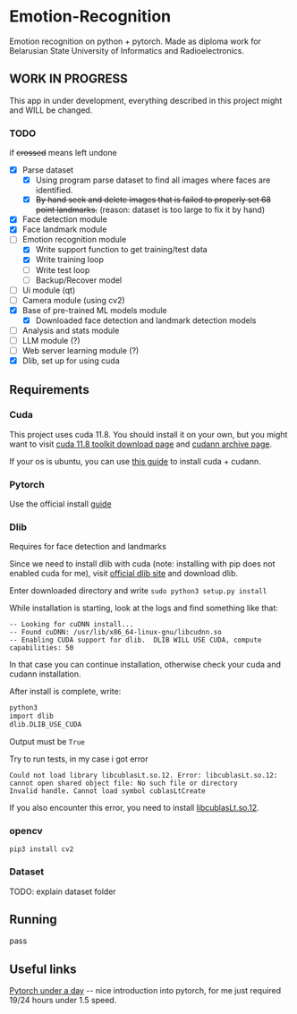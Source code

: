 # Emotion-Recognition

Emotion recognition on python + pytorch. Made as diploma work for Belarusian State University of Informatics and Radioelectronics.

## WORK IN PROGRESS

This app in under development, everything described in this project might and WILL be changed.

### TODO

if ~~crossed~~ means left undone

- [x] Parse dataset
  - [x] Using program parse dataset to find all images where faces are identified.
  - [x] ~~By hand seek and delete images that is failed to properly set 68 point landmarks.~~ (reason: dataset is too large to fix it by hand)
- [x] Face detection module
- [x] Face landmark module
- [ ] Emotion recognition module
  - [x] Write support function to get training/test data
  - [x] Write training loop
  - [ ] Write test loop
  - [ ] Backup/Recover model
- [ ] Ui module (qt)
- [ ] Camera module (using cv2)
- [x] Base of pre-trained ML models module
  - [x] Downloaded face detection and landmark detection models
- [ ] Analysis and stats module
- [ ] LLM module (?)
- [ ] Web server learning module (?)
- [x] Dlib, set up for using cuda

## Requirements

### Cuda

This project uses cuda 11.8. You should install it on your own, but you might want to visit [cuda 11.8 toolkit download page](https://developer.nvidia.com/cuda-11-8-0-download-archive) and [cudann archive page](https://developer.nvidia.com/rdp/cudnn-archive).

If your os is ubuntu, you can use [this guide](https://medium.com/@gokul.a.krishnan/how-to-install-cuda-cudnn-and-tensorflow-on-ubuntu-22-04-2023-20fdfdb96907) to install cuda + cudann.

### Pytorch

Use the official install [guide](https://pytorch.org/get-started/locally/)

### Dlib

Requires for face detection and landmarks

Since we need to install dlib with cuda (note: installing with pip does not enabled cuda for me), visit [official dlib site](http://dlib.net/) and download dlib.

Enter downloaded directory and write ```sudo python3 setup.py install```

While installation is starting, look at the logs and find something like that:

```text
-- Looking for cuDNN install...
-- Found cuDNN: /usr/lib/x86_64-linux-gnu/libcudnn.so
-- Enabling CUDA support for dlib.  DLIB WILL USE CUDA, compute capabilities: 50
```

In that case you can continue installation, otherwise check your cuda and cudann installation.

After install is complete, write:

```bash
python3
import dlib
dlib.DLIB_USE_CUDA
```

Output must be ```True```

Try to run tests, in my case i got error

```text
Could not load library libcublasLt.so.12. Error: libcublasLt.so.12: cannot open shared object file: No such file or directory
Invalid handle. Cannot load symbol cublasLtCreate
```

If you also encounter this error, you need to install [libcublasLt.so.12](https://packages.debian.org/trixie/amd64/libcublaslt12/download).

### opencv

```pip3 install cv2```

### Dataset

TODO: explain dataset folder

## Running

pass

## Useful links

[Pytorch under a day](https://www.youtube.com/watch?v=Z_ikDlimN6A) -- nice introduction into pytorch, for me just required 19/24 hours under 1.5 speed.
